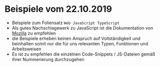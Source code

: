 # Beispiele vom 22.10.2019

- Beispiele zum Foliensatz `Web JavaScript TypeScript`
- Als gutes Nachschlagewerk zu JavaScript ist die Dokumentation von [Mozilla](https://developer.mozilla.org/de/docs/Web/JavaScript/Reference) zu empfehlen
- die Beispiele erheben keinen Anspruch auf Vollständigkeit und beinhalten somit nur die für uns relevanten Typen, Funktionen und Arbeitsweisen
- Es ist zu empfehlen die einzelnen Code-Snippets / JS-Dateien gemäß ihrer Nummerierung durchzugehen